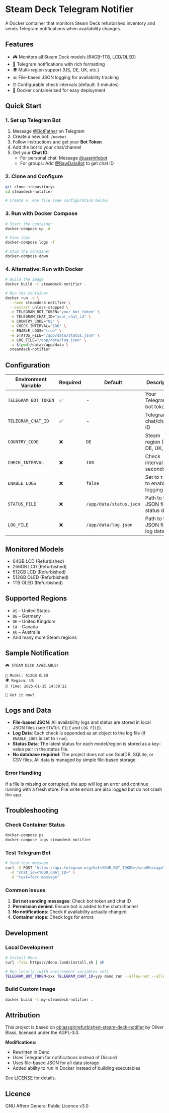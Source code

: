 # Steam Deck Telegram Notifier

A Docker container that monitors Steam Deck refurbished inventory and sends Telegram notifications when availability changes.

## Features

- 🎮 Monitors all Steam Deck models (64GB–1TB, LCD/OLED)
- 📱 Telegram notifications with rich formatting
- 🌍 Multi-region support (US, DE, UK, etc.)
- 📊 File-based JSON logging for availability tracking
- ⏰ Configurable check intervals (default: 3 minutes)
- 🐋 Docker containerised for easy deployment

## Quick Start

### 1. Set up Telegram Bot

1. Message [@BotFather](https://t.me/botfather) on Telegram
2. Create a new bot: `/newbot`
3. Follow instructions and get your **Bot Token**
4. Add the bot to your chat/channel
5. Get your **Chat ID**:
   - For personal chat: Message [@userinfobot](https://t.me/userinfobot)
   - For groups: Add [@RawDataBot](https://t.me/rawdatabot) to get chat ID

### 2. Clone and Configure

```bash
git clone <repository>
cd steamdeck-notifier

# Create a .env file (see configuration below)
```

### 3. Run with Docker Compose

```bash
# Start the container
docker-compose up -d

# View logs
docker-compose logs -f

# Stop the container
docker-compose down
```

### 4. Alternative: Run with Docker

```bash
# Build the image
docker build -t steamdeck-notifier .

# Run the container
docker run -d \
  --name steamdeck-notifier \
  --restart unless-stopped \
  -e TELEGRAM_BOT_TOKEN="your_bot_token" \
  -e TELEGRAM_CHAT_ID="your_chat_id" \
  -e COUNTRY_CODE="US" \
  -e CHECK_INTERVAL="180" \
  -e ENABLE_LOGS="true" \
  -e STATUS_FILE="/app/data/status.json" \
  -e LOG_FILE="/app/data/log.json" \
  -v $(pwd)/data:/app/data \
  steamdeck-notifier
```

## Configuration

| Environment Variable    | Required | Default                  | Description                                 |
|------------------------|----------|--------------------------|---------------------------------------------|
| `TELEGRAM_BOT_TOKEN`   | ✅       | -                        | Your Telegram bot token                     |
| `TELEGRAM_CHAT_ID`     | ✅       | -                        | Telegram chat/channel ID                    |
| `COUNTRY_CODE`         | ❌       | `DE`                     | Steam region (US, DE, UK, etc.)             |
| `CHECK_INTERVAL`       | ❌       | `180`                    | Check interval in seconds                   |
| `ENABLE_LOGS`          | ❌       | `false`                  | Set to `true` to enable logging             |
| `STATUS_FILE`          | ❌       | `/app/data/status.json`  | Path to the JSON file for status data       |
| `LOG_FILE`             | ❌       | `/app/data/log.json`     | Path to the JSON file for log data          |

## Monitored Models

- 64GB LCD (Refurbished)
- 256GB LCD (Refurbished)
- 512GB LCD (Refurbished)
- 512GB OLED (Refurbished)
- 1TB OLED (Refurbished)

## Supported Regions

- `US` – United States
- `DE` – Germany
- `UK` – United Kingdom
- `CA` – Canada
- `AU` – Australia
- And many more Steam regions

## Sample Notification

```
🎮 STEAM DECK AVAILABLE!

📱 Model: 512GB OLED
🌍 Region: US
⏰ Time: 2025-01-15 14:30:22

🚀 Get it now!
```

## Logs and Data

- **File-based JSON**: All availability logs and status are stored in local JSON files (see `STATUS_FILE` and `LOG_FILE`).
- **Log Data**: Each check is appended as an object to the log file (if `ENABLE_LOGS` is set to `true`).
- **Status Data**: The latest status for each model/region is stored as a key-value pair in the status file.
- **No database required**: The project does not use GoatDB, SQLite, or CSV files. All data is managed by simple file-based storage.

### Error Handling
If a file is missing or corrupted, the app will log an error and continue running with a fresh store. File write errors are also logged but do not crash the app.

## Troubleshooting

### Check Container Status
```bash
docker-compose ps
docker-compose logs steamdeck-notifier
```

### Test Telegram Bot
```bash
# Send test message
curl -X POST "https://api.telegram.org/bot<YOUR_BOT_TOKEN>/sendMessage" \
  -d "chat_id=<YOUR_CHAT_ID>" \
  -d "text=Test message"
```

### Common Issues

1. **Bot not sending messages**: Check bot token and chat ID
2. **Permission denied**: Ensure bot is added to the chat/channel
3. **No notifications**: Check if availability actually changed
4. **Container stops**: Check logs for errors

## Development

### Local Development
```bash
# Install Deno
curl -fsSL https://deno.land/install.sh | sh

# Run locally (with environment variables set)
TELEGRAM_BOT_TOKEN=xxx TELEGRAM_CHAT_ID=yyy deno run --allow-net --allow-read --allow-write --allow-env main.ts
```

### Build Custom Image
```bash
docker build -t my-steamdeck-notifier .
```

## Attribution

This project is based on [oblassgit/refurbished-steam-deck-notifier](https://github.com/oblassgit/refurbished-steam-deck-notifier) by Oliver Blass, licensed under the AGPL-3.0.

**Modifications:**
- Rewritten in Deno
- Uses Telegram for notifications instead of Discord
- Uses file-based JSON for all data storage
- Added ability to run in Docker instead of building executables

See [LICENSE](./LICENSE) for details.

## Licence

GNU Affero General Public Licence v3.0
